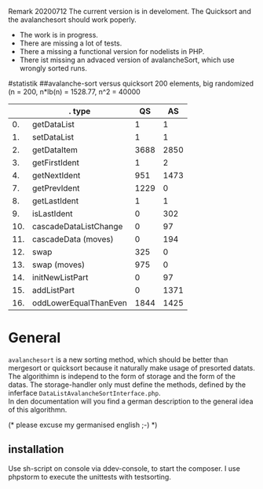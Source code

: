 Remark 20200712
The current version is in develoment. The Quicksort and the avalanchesort should work poperly. 
- The work is in progress. 
- There are missing a lot of tests.
- There a missing a functional version for nodelists in PHP.
- There ist missing an advaced version of avalancheSort, which use wrongly sorted runs.

#statistik
##avalanche-sort versus quicksort 
200 elements, big randomized
(n = 200,
 n*lb(n) = 1528.77,
 n^2 = 40000

|     |.                 type |    QS |    AS | 
| --- | --------------------- | ----- | ----- | 
|  0. |           getDataList |     1 |     1 | 
|  1. |           setDataList |     1 |     1 | 
|  2. |           getDataItem |  3688 |  2850 | 
|  3. |         getFirstIdent |     1 |     2 | 
|  4. |          getNextIdent |   951 |  1473 | 
|  7. |          getPrevIdent |  1229 |     0 | 
|  8. |          getLastIdent |     1 |     1 | 
|  9. |           isLastIdent |     0 |   302 | 
| 10. | cascadeDataListChange |     0 |    97 | 
| 11. |   cascadeData (moves) |     0 |   194 | 
| 12. |                  swap |   325 |     0 | 
| 13. |          swap (moves) |   975 |     0 | 
| 14. |       initNewListPart |     0 |    97 | 
| 15. |           addListPart |     0 |  1371 | 
| 16. | oddLowerEqualThanEven |  1844 |  1425 | 
 

# General
`avalanchesort` is a new sorting method, which should be better than mergesort or quicksort because it naturally make usage of presorted datats.
The algorithimn is independ to the form of storage and the form of the datas. 
The storage-handler only must define the methods, defined by the inferface `DataListAvalancheSortInterface.php`.  
In den documentation will you find a german description to the general idea of this algorithmn.

(* please excuse my germanised english ;-) *)

## installation 
Use sh-script on console via ddev-console, to start the composer.
I use phpstorm to execute the unittests with testsorting.


> 
